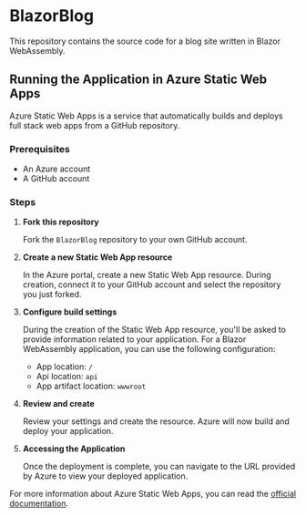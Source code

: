 # BlazorBlog

This repository contains the source code for a blog site written in Blazor WebAssembly.

## Running the Application in Azure Static Web Apps

Azure Static Web Apps is a service that automatically builds and deploys full stack web apps from a GitHub repository.

### Prerequisites

- An Azure account
- A GitHub account

### Steps

1. **Fork this repository**

   Fork the `BlazorBlog` repository to your own GitHub account.

2. **Create a new Static Web App resource**

   In the Azure portal, create a new Static Web App resource. During creation, connect it to your GitHub account and select the repository you just forked.

3. **Configure build settings**

   During the creation of the Static Web App resource, you'll be asked to provide information related to your application. For a Blazor WebAssembly application, you can use the following configuration:

   - App location: `/`
   - Api location: `api`
   - App artifact location: `wwwroot`

4. **Review and create**

   Review your settings and create the resource. Azure will now build and deploy your application.

5. **Accessing the Application**

   Once the deployment is complete, you can navigate to the URL provided by Azure to view your deployed application.

For more information about Azure Static Web Apps, you can read the [official documentation](https://docs.microsoft.com/azure/static-web-apps/).
